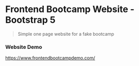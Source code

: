 # Frontend Bootcamp Website - Bootstrap 5

> Simple one page website for a fake bootcamp


### Website Demo
https://www.frontendbootcampdemo.com/
